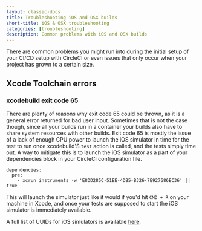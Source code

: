 ```yaml
---
layout: classic-docs
title: Troubleshooting iOS and OSX builds
short-title: iOS & OSX troubleshooting
categories: [troubleshooting]
description: Common problems with iOS and OSX builds
---
```




There are common problems you might run into during the initial setup of your CI/CD setup with CircleCI or even issues that only occur when your project has grown to a certain size. 


## Xcode Toolchain errors

### xcodebuild exit code 65
There are plenty of reasons why exit code 65 could be thrown, as it is a general error returned for bad user input. Sometimes that is not the case though, since all your builds run in a container your builds also have to share system resources with other builds. Exit code 65 is mostly the issue of a lack of enough CPU power to launch the iOS simulator in time for the test to run once xcodebuild'S `test` action is called, and the tests simply time out.
A way to mitigate this is to launch the iOS simulator as a part of your dependencies block in your CircleCI configuration file.


```
dependencies:
  pre:
    - xcrun instruments -w 'E8DD285C-51EE-4DB5-B326-7E927686EC36' || true 
```

This will launch the simulator just like it would if you'd hit `CMD + R` on your machine in Xcode, and once your tests are supposed to start the iOS simulator is immediately available.

A full list of UUIDs for iOS simulators is available [here]({{site.baseurl}}/ios-builds-on-os-x/).
